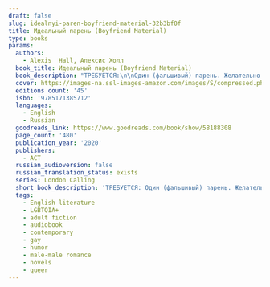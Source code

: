 ```yaml
---
draft: false
slug: idealnyi-paren-boyfriend-material-32b3bf0f
title: Идеальный парень (Boyfriend Material)
type: books
params:
  authors:
    - Alexis  Hall, Алексис Холл
  book_title: Идеальный парень (Boyfriend Material)
  book_description: "ТРЕБУЕТСЯ:\n\nОдин (фальшивый) парень. Желательно идеальный.\n\nЛюк О’Доннелл никогда не хотел быть знаменитым. Но когда имя его отца, скандальной рок-звезды, снова появляется в газетах, Люк оказывается под прицелом камер. И всего одна фотография может все разрушить.\n\nЧтобы восстановить испорченную репутацию, Люку нужно вступить в нормальные отношения… а Оливер Блэквуд настолько нормальный, насколько это возможно. Он адвокат, веган и ни разу не был замечен в скандале. Другими словами, он и есть идеальный парень. Люк и Оливер одиноки и нуждаются в спутнике для мероприятий, но это все, что их объединяет. Так что ничего не помешает им потом пойти каждому своей дорогой, будто бы ничего не случилось. Но вот проблема фальшивых отношений — порой нет ничего более \nреального. Главное — только не привязаться. И не влюбиться. И не захотеть остаться рядом навсегда.\n\nWhen tangentially ― and reluctantly ― famous Luc O'Donnell is forced back into the spotlight in the worst possible way, he has to think fast if he wants to save his floundering reputation. Enter Oliver Blackwood. Stunningly handsome and effortlessly put together, Oliver is successful, an ethical vegetarian, and has never appeared in a scandal mag evenonce. In other words, he's perfect boyfriend material and exactly what Luc needs to appear respectable again. But when their fake relationship starts to feel like real romance, Luc and Oliver might have to consider whether they're willing to fight for the truth of their new relationship…scandal, and consequences, be damned."
  cover: https://images-na.ssl-images-amazon.com/images/S/compressed.photo.goodreads.com/books/1622231375i/58188308.jpg
  editions count: '45'
  isbn: '9785171385712'
  languages:
    - English
    - Russian
  goodreads_link: https://www.goodreads.com/book/show/58188308
  page_count: '480'
  publication_year: '2020'
  publishers:
    - АСТ
  russian_audioversion: false
  russian_translation_status: exists
  series: London Calling
  short_book_description: 'ТРЕБУЕТСЯ: Один (фальшивый) парень. Желательно идеальный...'
  tags:
    - English literature
    - LGBTQIA+
    - adult fiction
    - audiobook
    - contemporary
    - gay
    - humor
    - male-male romance
    - novels
    - queer
---
```


